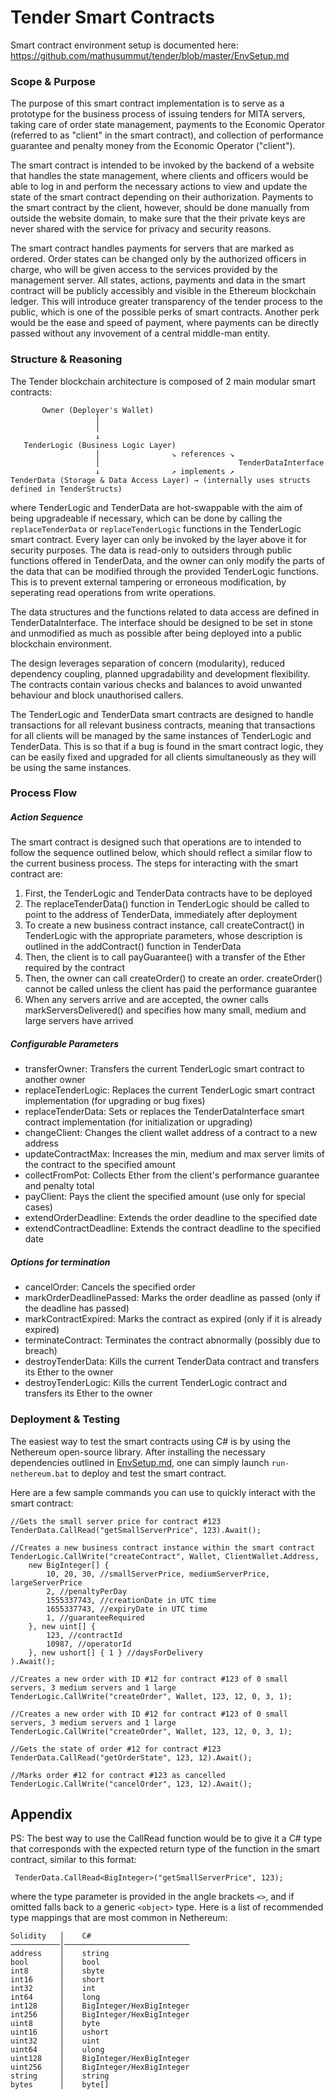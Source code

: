 # Tender Smart Contracts

Smart contract environment setup is documented here: https://github.com/mathusummut/tender/blob/master/EnvSetup.md

### Scope & Purpose

The purpose of this smart contract implementation is to serve as a prototype for the business process of issuing tenders for MITA servers, taking care of order state management, payments to the Economic Operator (referred to as "client" in the smart contract), and collection of performance guarantee and penalty money from the Economic Operator ("client").

The smart contract is intended to be invoked by the backend of a website that handles the state management, where clients and officers would be able to log in and perform the necessary actions to view and update the state of the smart contract depending on their authorization. Payments to the smart contract by the client, however, should be done manually from outside the website domain, to make sure that the their private keys are never shared with the service for privacy and security reasons.

The smart contract handles payments for servers that are marked as ordered. Order states can be changed only by the authorized officers in charge, who will be given access to the services provided by the management server. All states, actions, payments and data in the smart contract will be publicly accessibly and visible in the Ethereum blockchain ledger. This will introduce greater transparency of the tender process to the public, which is one of the possible perks of smart contracts. Another perk would be the ease and speed of payment, where payments can be directly passed without any invovement of a central middle-man entity.

### Structure & Reasoning

The Tender blockchain architecture is composed of 2 main modular smart contracts:

```
       Owner (Deployer's Wallet)
                   │
                   │
                   ↓
   TenderLogic (Business Logic Layer)
                   │                ↘ references ↘
                   │                               TenderDataInterface
                   ↓                ↗ implements ↗
TenderData (Storage & Data Access Layer) → (internally uses structs defined in TenderStructs)
```

where TenderLogic and TenderData are hot-swappable with the aim of being upgradeable if necessary, which can be done by calling the `replaceTenderData` or `replaceTenderLogic` functions in the TenderLogic smart contract. Every layer can only be invoked by the layer above it for security purposes. The data is read-only to outsiders through public functions offered in TenderData, and the owner can only modify the parts of the data that can be modified through the provided TenderLogic functions. This is to prevent external tampering or erroneous modification, by seperating read operations from write operations.

The data structures and the functions related to data access are defined in TenderDataInterface. The interface should be designed to be set in stone and unmodified as much as possible after being deployed into a public blockchain environment.

The design leverages separation of concern (modularity), reduced dependency coupling, planned upgradability and development flexibility. The contracts contain various checks and balances to avoid unwanted behaviour and block unauthorised callers.

The TenderLogic and TenderData smart contracts are designed to handle transactions for all relevant business contracts, meaning that transactions for all clients will be managed by the same instances of TenderLogic and TenderData. This is so that if a bug is found in the smart contract logic, they can be easily fixed and upgraded for all clients simultaneously as they will be using the same instances.

### Process Flow

##### Action Sequence

The smart contract is designed such that operations are to intended to follow the sequence outlined below, which should reflect a similar flow to the current business process. The steps for interacting with the smart contract are:

1. First, the TenderLogic and TenderData contracts have to be deployed
2. The replaceTenderData() function in TenderLogic should be called to point to the address of TenderData, immediately after deployment
3. To create a new business contract instance, call createContract() in TenderLogic with the appropriate parameters, whose description is outlined in the addContract() function in TenderData
4. Then, the client is to call payGuarantee() with a transfer of the Ether required by the contract
5. Then, the owner can call createOrder() to create an order. createOrder() cannot be called unless the client has paid the performance guarantee
6. When any servers arrive and are accepted, the owner calls markServersDelivered() and specifies how many small, medium and large servers have arrived

##### Configurable Parameters

- transferOwner: Transfers the current TenderLogic smart contract to another owner
- replaceTenderLogic: Replaces the current TenderLogic smart contract implementation (for upgrading or bug fixes)
- replaceTenderData: Sets or replaces the TenderDataInterface smart contract implementation (for initialization or upgrading)
- changeClient: Changes the client wallet address of a contract to a new address
- updateContractMax: Increases the min, medium and max server limits of the contract to the specified amount
- collectFromPot: Collects Ether from the client's performance guarantee and penalty total
- payClient: Pays the client the specified amount (use only for special cases)
- extendOrderDeadline: Extends the order deadline to the specified date
- extendContractDeadline: Extends the contract deadline to the specified date

##### Options for termination

- cancelOrder: Cancels the specified order
- markOrderDeadlinePassed: Marks the order deadline as passed (only if the deadline has passed)
- markContractExpired: Marks the contract as expired (only if it is already expired)
- terminateContract: Terminates the contract abnormally (possibly due to breach)
- destroyTenderData: Kills the current TenderData contract and transfers its Ether to the owner
- destroyTenderLogic: Kills the current TenderLogic contract and transfers its Ether to the owner

### Deployment & Testing

The easiest way to test the smart contracts using C# is by using the Nethereum open-source library. After installing the necessary dependencies outlined in [EnvSetup.md](https://github.com/mathusummut/tender/blob/master/EnvSetup.md), one can simply launch `run-nethereum.bat` to deploy and test the smart contract.

Here are a few sample commands you can use to quickly interact with the smart contract:

    //Gets the small server price for contract #123
    TenderData.CallRead("getSmallServerPrice", 123).Await();

    //Creates a new business contract instance within the smart contract
    TenderLogic.CallWrite("createContract", Wallet, ClientWallet.Address,
        new BigInteger[] {
            10, 20, 30, //smallServerPrice, mediumServerPrice, largeServerPrice
            2, //penaltyPerDay
            1555337743, //creationDate in UTC time
            1655337743, //expiryDate in UTC time
            1, //guaranteeRequired
        }, new uint[] {
            123, //contractId
            10987, //operatorId
        }, new ushort[] { 1 } //daysForDelivery
    ).Await();

    //Creates a new order with ID #12 for contract #123 of 0 small servers, 3 medium servers and 1 large
    TenderLogic.CallWrite("createOrder", Wallet, 123, 12, 0, 3, 1);

    //Creates a new order with ID #12 for contract #123 of 0 small servers, 3 medium servers and 1 large
    TenderLogic.CallWrite("createOrder", Wallet, 123, 12, 0, 3, 1);

    //Gets the state of order #12 for contract #123
    TenderData.CallRead("getOrderState", 123, 12).Await();

    //Marks order #12 for contract #123 as cancelled
    TenderLogic.CallWrite("cancelOrder", 123, 12).Await();

## Appendix

PS: The best way to use the CallRead<T> function would be to give it a C# type that corresponds with the expected return type of the function in the smart contract, similar to this format:

     TenderData.CallRead<BigInteger>("getSmallServerPrice", 123);

where the type parameter is provided in the angle brackets `<>`, and if omitted falls back to a generic `<object>` type. Here is a list of recommended type mappings that are most common in Nethereum:

    Solidity   │    C#
    ───────────│────────────────────────────
    address    │    string
    bool       │    bool
    int8       │    sbyte
    int16      │    short
    int32      │    int
    int64      │    long
    int128     │    BigInteger/HexBigInteger
    int256     │    BigInteger/HexBigInteger
    uint8      │    byte
    uint16     │    ushort
    uint32     │    uint
    uint64     │    ulong
    uint128    │    BigInteger/HexBigInteger
    uint256    │    BigInteger/HexBigInteger
    string     │    string
    bytes      │    byte[]
